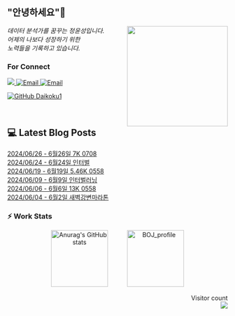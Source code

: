 
<h2> "안녕하세요"👋 </h2>
<img align='right' src="https://user-images.githubusercontent.com/50973778/144942576-b2f10b31-e628-43e4-b7da-3cc2144a5b73.gif" width="230">
<p><em> 데이터 분석가를 꿈꾸는 정윤성입니다.</br> 어제의 나보다 성장하기 위한 </br> 노력들을 기록하고 있습니다.</em></p>

### For Connect
<a href="https://blog.naver.com/jjys9047" target="_blank"><img src="https://img.shields.io/badge/-BLOG-brightgreen?style=flat-square&logo=Bloglovin&logoColor=white">
<a href="https://mail.google.com/mail/?view=cm&amp;fs=1&amp;to=jys9047@gmail.com" target="_blank"><img src="https://img.shields.io/badge/-Gmail-c14438?style=flat-square&logo=Gmail&logoColor=white" alt="Email">
<a href="mailto:jjys9047@naver.com" target="_blank"><img src="https://img.shields.io/badge/-Naver-brightgreen?style=flat-square&logo=Naver&logoColor=white" alt="Email">

[![GitHub Daikoku1](https://img.shields.io/github/followers/Daikoku1?label=follow&style=social)](https://github.com/Daikoku1)

</br>

## 💻 Latest Blog Posts
[2024/06/26 - 6월26일 7K 0708](https://blog.naver.com/jjys9047/223492555830?fromRss=true&trackingCode=rss) <br>
[2024/06/24 - 6월24일 인터벌](https://blog.naver.com/jjys9047/223490103059?fromRss=true&trackingCode=rss) <br>
[2024/06/19 - 6월19일 5.46K 0558](https://blog.naver.com/jjys9047/223484988694?fromRss=true&trackingCode=rss) <br>
[2024/06/09 - 6월9일 인터벌러닝](https://blog.naver.com/jjys9047/223473547830?fromRss=true&trackingCode=rss) <br>
[2024/06/06 - 6월6일 13K 0558](https://blog.naver.com/jjys9047/223470685094?fromRss=true&trackingCode=rss) <br>
[2024/06/04 - 6월2일 새벽강변마라톤](https://blog.naver.com/jjys9047/223469176613?fromRss=true&trackingCode=rss) <br>


### ⚡ Work Stats
<p align = 'center'>
  <img src="https://github-readme-stats.vercel.app/api?username=Daikoku1&show_icons=true&theme=midnight-purple" alt="Anurag's GitHub stats" height="130" hspace="20"/>
  <img src="http://mazassumnida.wtf/api/v2/generate_badge?boj=jys9047" alt="BOJ_profile" height="130" hspace="20"/>
</p>

<p align="right"> 
  Visitor count<br>
  <img src="https://profile-counter.glitch.me/Daikoku1/count.svg" />
</p>
